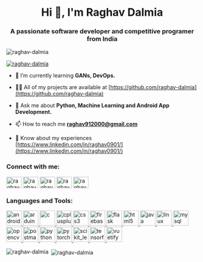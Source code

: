 <h1 align="center">Hi 👋, I'm Raghav Dalmia</h1>
<h3 align="center">A passionate software developer and competitive programer from India</h3>

<p align="left"> <img src="https://komarev.com/ghpvc/?username=raghav-dalmia&label=Profile%20views&color=0e75b6&style=flat" alt="raghav-dalmia" /> </p>

<p align="left"> <a href="https://github.com/ryo-ma/github-profile-trophy"><img src="https://github-profile-trophy.vercel.app/?username=raghav-dalmia" alt="raghav-dalmia" /></a> </p>

- 🌱 I’m currently learning **GANs, DevOps.**

- 👨‍💻 All of my projects are available at [https://github.com/raghav-dalmia](https://github.com/raghav-dalmia)

- 💬 Ask me about **Python, Machine Learning and Android App Development.**

- 📫 How to reach me **raghav912000@gmail.com**

- 📄 Know about my experiences [https://www.linkedin.com/in/raghav0901/](https://www.linkedin.com/in/raghav0901/)

<h3 align="left">Connect with me:</h3>
<p align="left">
<a href="https://linkedin.com/in/raghav0901" target="blank"><img align="center" src="https://cdn.jsdelivr.net/npm/simple-icons@3.0.1/icons/linkedin.svg" alt="raghav0901" height="30" width="40" /></a>
<a href="https://codesandbox.com/raghav dalmia" target="blank"><img align="center" src="https://cdn.jsdelivr.net/npm/simple-icons@3.0.1/icons/codesandbox.svg" alt="raghav dalmia" height="30" width="40" /></a>
<a href="https://www.codechef.com/users/raghav_0901" target="blank"><img align="center" src="https://cdn.jsdelivr.net/npm/simple-icons@3.1.0/icons/codechef.svg" alt="raghav_0901" height="30" width="40" /></a>
<a href="https://codeforces.com/profile/raghav2000" target="blank"><img align="center" src="https://cdn.jsdelivr.net/npm/simple-icons@3.0.1/icons/codeforces.svg" alt="raghav2000" height="30" width="40" /></a>
<a href="https://auth.geeksforgeeks.org/user/raghav-dalmia" target="blank"><img align="center" src="https://cdn.jsdelivr.net/npm/simple-icons@3.0.1/icons/geeksforgeeks.svg" alt="raghav-dalmia" height="30" width="40" /></a>
</p>

<h3 align="left">Languages and Tools:</h3>
<p align="left"> <a href="https://developer.android.com" target="_blank"> <img src="https://devicons.github.io/devicon/devicon.git/icons/android/android-original-wordmark.svg" alt="android" width="40" height="40"/> </a> <a href="https://www.arduino.cc/" target="_blank"> <img src="https://cdn.worldvectorlogo.com/logos/arduino-1.svg" alt="arduino" width="40" height="40"/> </a> <a href="https://www.cprogramming.com/" target="_blank"> <img src="https://devicons.github.io/devicon/devicon.git/icons/c/c-original.svg" alt="c" width="40" height="40"/> </a> <a href="https://www.w3schools.com/cpp/" target="_blank"> <img src="https://devicons.github.io/devicon/devicon.git/icons/cplusplus/cplusplus-original.svg" alt="cplusplus" width="40" height="40"/> </a> <a href="https://www.w3schools.com/css/" target="_blank"> <img src="https://devicons.github.io/devicon/devicon.git/icons/css3/css3-original-wordmark.svg" alt="css3" width="40" height="40"/> </a> <a href="https://firebase.google.com/" target="_blank"> <img src="https://www.vectorlogo.zone/logos/firebase/firebase-icon.svg" alt="firebase" width="40" height="40"/> </a> <a href="https://flask.palletsprojects.com/" target="_blank"> <img src="https://www.vectorlogo.zone/logos/pocoo_flask/pocoo_flask-icon.svg" alt="flask" width="40" height="40"/> </a> <a href="https://www.w3.org/html/" target="_blank"> <img src="https://devicons.github.io/devicon/devicon.git/icons/html5/html5-original-wordmark.svg" alt="html5" width="40" height="40"/> </a> <a href="https://www.java.com" target="_blank"> <img src="https://devicons.github.io/devicon/devicon.git/icons/java/java-original-wordmark.svg" alt="java" width="40" height="40"/> </a> <a href="https://www.linux.org/" target="_blank"> <img src="https://devicons.github.io/devicon/devicon.git/icons/linux/linux-original.svg" alt="linux" width="40" height="40"/> </a> <a href="https://www.mysql.com/" target="_blank"> <img src="https://devicons.github.io/devicon/devicon.git/icons/mysql/mysql-original-wordmark.svg" alt="mysql" width="40" height="40"/> </a> <a href="https://opencv.org/" target="_blank"> <img src="https://www.vectorlogo.zone/logos/opencv/opencv-icon.svg" alt="opencv" width="40" height="40"/> </a> <a href="https://postman.com" target="_blank"> <img src="https://www.vectorlogo.zone/logos/getpostman/getpostman-icon.svg" alt="postman" width="40" height="40"/> </a> <a href="https://www.python.org" target="_blank"> <img src="https://devicons.github.io/devicon/devicon.git/icons/python/python-original.svg" alt="python" width="40" height="40"/> </a> <a href="https://pytorch.org/" target="_blank"> <img src="https://www.vectorlogo.zone/logos/pytorch/pytorch-icon.svg" alt="pytorch" width="40" height="40"/> </a> <a href="https://scikit-learn.org/" target="_blank"> <img src="https://upload.wikimedia.org/wikipedia/commons/0/05/Scikit_learn_logo_small.svg" alt="scikit_learn" width="40" height="40"/> </a> <a href="https://www.tensorflow.org" target="_blank"> <img src="https://www.vectorlogo.zone/logos/tensorflow/tensorflow-icon.svg" alt="tensorflow" width="40" height="40"/> </a> <a href="https://vuetifyjs.com/en/" target="_blank"> <img src="https://bestofjs.org/logos/vuetify.svg" alt="vuetify" width="40" height="40"/> </a> </p>

<p><img align="left" src="https://github-readme-stats.vercel.app/api/top-langs?username=raghav-dalmia&show_icons=true&locale=en&layout=compact" alt="raghav-dalmia" /></p>

<p>&nbsp;<img align="center" src="https://github-readme-stats.vercel.app/api?username=raghav-dalmia&show_icons=true&locale=en" alt="raghav-dalmia" /></p>

